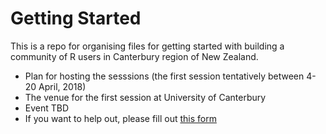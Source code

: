 # Getting Started
This is a repo for organising files for getting started with building a community of R users in Canterbury region of New Zealand. 

- Plan for hosting the sesssions (the first session tentatively between 4-20 April, 2018)
- The venue for the first session at University of Canterbury
- Event TBD
- If you want to help out, please fill out [this form](https://goo.gl/forms/L5jORdgY2A2UrRXH3)
